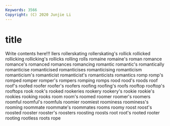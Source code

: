 ```yaml
---
Keywords: 3566
Copyright: (C) 2020 Junjie Li
---
```


# title

Write contents here!!!
llers 
rollerskating 
rollerskating's 
rollick 
rollicked 
rollicking 
rollicking's
rollicks 
rolling 
rolls 
romaine 
romaine's 
roman 
romance 
romance's 
romanced 
romances
romancing 
romantic 
romantic's 
romantically 
romanticise 
romanticised 
romanticises 
romanticising 
romanticism 
romanticism's
romanticist 
romanticist's 
romanticists 
romantics 
romp 
romp's 
romped 
romper 
romper's 
rompers
romping 
romps 
rood 
rood's 
roods 
roof 
roof's 
roofed 
roofer 
roofer's
roofers 
roofing 
roofing's 
roofs 
rooftop 
rooftop's 
rooftops 
rook 
rook's 
rooked
rookeries 
rookery 
rookery's 
rookie 
rookie's 
rookies 
rooking 
rooks 
room 
room's
roomed 
roomer 
roomer's 
roomers 
roomful 
roomful's 
roomfuls 
roomier 
roomiest 
roominess
roominess's 
rooming 
roommate 
roommate's 
roommates 
rooms 
roomy 
roost 
roost's 
roosted
rooster 
rooster's 
roosters 
roosting 
roosts 
root 
root's 
rooted 
rooter 
rooting
rootless 
roots 
rope 

